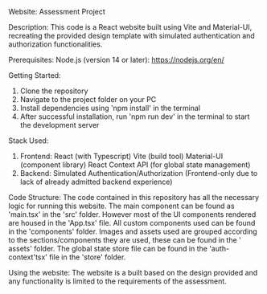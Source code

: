 Website: Assessment Project

Description: This code is a React website built using Vite and Material-UI,  recreating the provided design template with simulated authentication and authorization functionalities.

Prerequisites: Node.js (version 14 or later): https://nodejs.org/en/

Getting Started: 
1. Clone the repository
2. Navigate to the project folder on your PC
3. Install dependencies using 'npm install' in the terminal
4. After successful installation, run 'npm run dev' in the terminal to start the development server

Stack Used:
1. Frontend:
    React (with Typescript)
    Vite (build tool)
    Material-UI (component library)
    React Context API (for global state management)
2. Backend:
    Simulated Authentication/Authorization (Frontend-only due to lack of already admitted backend experience)

Code Structure:
    The code contained in this repository has all the necessary logic for running this website. The main component can be found as 'main.tsx' in the 'src' folder. However most of the UI components rendered are          housed in the 'App.tsx' file. All custom components used can be found in the 'components' folder. Images and assets used are grouped according to the sections/components they are used, these can be found in the '   assets' folder. The global state store file can be found in the 'auth-context'tsx' file in the 'store' folder.

Using the website: 
    The website is a built based on the design provided and any functionality is limited to the requirements of the assessment.

